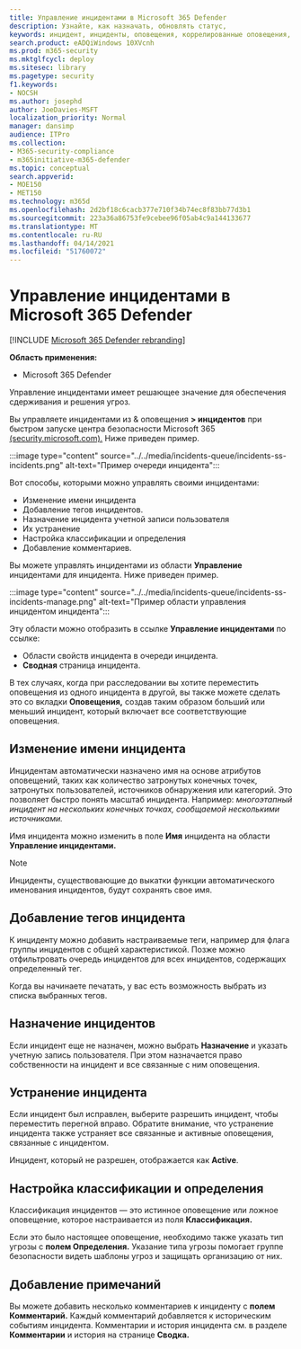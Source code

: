 ```yaml
---
title: Управление инцидентами в Microsoft 365 Defender
description: Узнайте, как назначать, обновлять статус,
keywords: инцидент, инциденты, оповещения, коррелированные оповещения, назначить, обновить, состояние, управление, классификация, Microsoft, 365, m365
search.product: eADQiWindows 10XVcnh
ms.prod: m365-security
ms.mktglfcycl: deploy
ms.sitesec: library
ms.pagetype: security
f1.keywords:
- NOCSH
ms.author: josephd
author: JoeDavies-MSFT
localization_priority: Normal
manager: dansimp
audience: ITPro
ms.collection:
- M365-security-compliance
- m365initiative-m365-defender
ms.topic: conceptual
search.appverid:
- MOE150
- MET150
ms.technology: m365d
ms.openlocfilehash: 2d2bf18c6cacb377e710f34b74ec8f83bb77d3b1
ms.sourcegitcommit: 223a36a86753fe9cebee96f05ab4c9a144133677
ms.translationtype: MT
ms.contentlocale: ru-RU
ms.lasthandoff: 04/14/2021
ms.locfileid: "51760072"
---
```

# <a name="manage-incidents-in-microsoft-365-defender"></a>Управление инцидентами в Microsoft 365 Defender

[!INCLUDE [Microsoft 365 Defender rebranding](../includes/microsoft-defender.md)]


**Область применения:**
- Microsoft 365 Defender

Управление инцидентами имеет решающее значение для обеспечения сдерживания и решения угроз.

Вы управляете инцидентами из & оповещения **> инцидентов** при быстром запуске центра безопасности Microsoft 365 [(security.microsoft.com).](https://security.microsoft.com) Ниже приведен пример.

:::image type="content" source="../../media/incidents-queue/incidents-ss-incidents.png" alt-text="Пример очереди инцидента":::

Вот способы, которыми можно управлять своими инцидентами:

- Изменение имени инцидента
- Добавление тегов инцидентов.
- Назначение инцидента учетной записи пользователя
- Их устранение 
- Настройка классификации и определения
- Добавление комментариев.

Вы можете управлять инцидентами из области **Управление** инцидентами для инцидента. Ниже приведен пример.

:::image type="content" source="../../media/incidents-queue/incidents-ss-incidents-manage.png" alt-text="Пример области управления инцидентом инцидента":::

Эту области можно отобразить в ссылке **Управление инцидентами** по ссылке:

- Области свойств инцидента в очереди инцидента.
- **Сводная** страница инцидента.

В тех случаях, когда при расследовании вы хотите переместить оповещения из одного инцидента в другой, вы также можете сделать это со вкладки **Оповещения,** создав таким образом больший или меньший инцидент, который включает все соответствующие оповещения.

## <a name="edit-the-incident-name"></a>Изменение имени инцидента

Инцидентам автоматически назначено имя на основе атрибутов оповещений, таких как количество затронутых конечных точек, затронутых пользователей, источников обнаружения или категорий. Это позволяет быстро понять масштаб инцидента. Например: *многоэтапный инцидент на нескольких конечных точках, сообщаемой несколькими источниками.*

Имя инцидента можно изменить в поле **Имя** инцидента на области **Управление инцидентами.**

> [!NOTE]
> Инциденты, существовающие до выкатки функции автоматического именования инцидентов, будут сохранять свое имя.

## <a name="add-incident-tags"></a>Добавление тегов инцидента

К инциденту можно добавить настраиваемые теги, например для флага группы инцидентов с общей характеристикой. Позже можно отфильтровать очередь инцидентов для всех инцидентов, содержащих определенный тег.

Когда вы начинаете печатать, у вас есть возможность выбрать из списка выбранных тегов.

## <a name="assign-incidents"></a>Назначение инцидентов

Если инцидент еще не назначен, можно выбрать **Назначение** и указать учетную запись пользователя. При этом назначается право собственности на инцидент и все связанные с ним оповещения.

## <a name="resolve-incident"></a>Устранение инцидента

Если инцидент был исправлен, выберите  разрешить инцидент, чтобы переместить перегной вправо. Обратите внимание, что устранение инцидента также устраняет все связанные и активные оповещения, связанные с инцидентом.

Инцидент, который не разрешен, отображается как **Active**.

## <a name="set-the-classification-and-determination"></a>Настройка классификации и определения

Классификация инцидентов — это истинное оповещение или ложное оповещение, которое настраивается из поля **Классификация.** 

Если это было настоящее оповещение, необходимо также указать тип угрозы с **полем Определения.** Указание типа угрозы помогает группе безопасности видеть шаблоны угроз и защищать организацию от них. 

## <a name="add-comments"></a>Добавление примечаний

Вы можете добавить несколько комментариев к инциденту с **полем Комментарий.** Каждый комментарий добавляется к историческим событиям инцидента. Комментарии и история инцидента см. в разделе **Комментарии** и история на странице **Сводка.**
